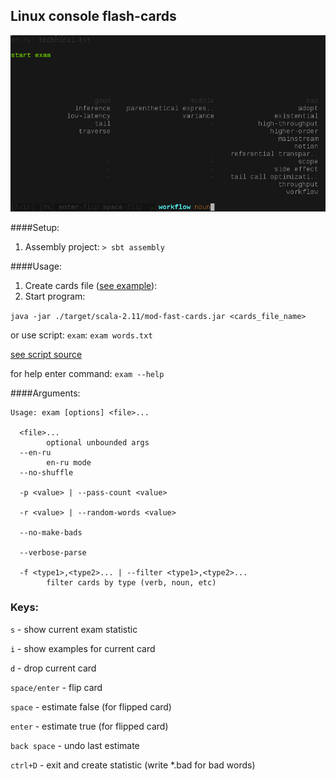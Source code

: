 ## Linux console flash-cards
![Snapshot](https://raw.githubusercontent.com/zx80live/mod-fast-cards/master/snapshot.png)

####Setup:
1. Assembly project: `> sbt assembly`

####Usage:
1. Create cards file ([see example](https://github.com/zx80live/mod-fast-cards/blob/master/words.txt)):
2. Start program:

`java -jar ./target/scala-2.11/mod-fast-cards.jar <cards_file_name>`

or use script: `exam`:
`exam words.txt`

[see script source](https://github.com/zx80live/mod-fast-cards/blob/master/exam)

for help enter command:
`exam --help`

####Arguments:
```
Usage: exam [options] <file>...

  <file>...
        optional unbounded args
  --en-ru
        en-ru mode
  --no-shuffle
        
  -p <value> | --pass-count <value>
        
  -r <value> | --random-words <value>
        
  --no-make-bads
        
  --verbose-parse
        
  -f <type1>,<type2>... | --filter <type1>,<type2>...
        filter cards by type (verb, noun, etc)
```

### Keys:
`s` - show current exam statistic

`i` - show examples for current card

`d` - drop current card

`space/enter` - flip card

`space` - estimate false (for flipped card)

`enter` - estimate true (for flipped card)

`back space` - undo last estimate

`ctrl+D` - exit and create statistic (write *.bad for bad words)
